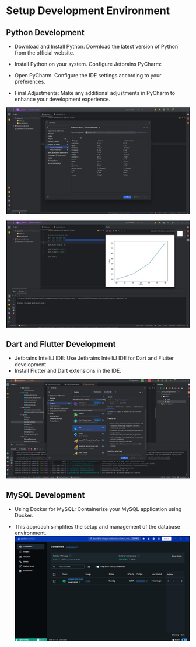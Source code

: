# Setup Development Environment
## Python Development
 * Download and Install Python:
Download the latest version of Python from the official website.

 * Install Python on your system.
Configure Jetbrains PyCharm:

 * Open PyCharm.
Configure the IDE settings according to your preferences.

 * Final Adjustments:
Make any additional adjustments in PyCharm to enhance your development experience.

![PyCharm Image](img.png)

![PyCharm Image](.\img_1.png)

## Dart and Flutter Development
 * Jetbrains IntelliJ IDE:
Use Jetbrains IntelliJ IDE for Dart and Flutter development.
 * Install Flutter and Dart extensions in the IDE.

![IntelliJ Image](.\img_2.png)


## MySQL Development
* Using Docker for MySQL:
Containerize your MySQL application using Docker.

* This approach simplifies the setup and management of the database environment.
  ![IntelliJ Image](.\img_3.png)

